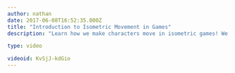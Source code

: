 ```yaml
---
author: nathan
date: 2017-06-08T16:52:35.000Z
title: "Introduction to Isometric Movement in Games"
description: "Learn how we make characters move in isometric games! We look at both the foundations and the code in Godot."

type: video

videoid: KvSjJ-kdGio
---
```


